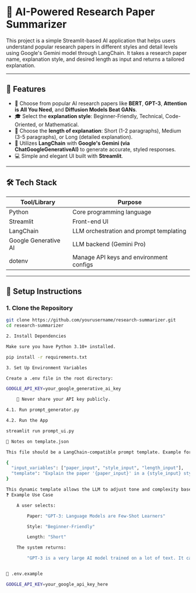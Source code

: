 # 🧠 AI-Powered Research Paper Summarizer

This project is a simple Streamlit-based AI application that helps users understand popular research papers in different styles and detail levels using Google's Gemini model through LangChain. It takes a research paper name, explanation style, and desired length as input and returns a tailored explanation.

---

## 🚀 Features

- 📄 Choose from popular AI research papers like **BERT**, **GPT-3**, **Attention is All You Need**, and **Diffusion Models Beat GANs**.
- 🎓 Select the **explanation style**: Beginner-Friendly, Technical, Code-Oriented, or Mathematical.
- 📏 Choose the **length of explanation**: Short (1-2 paragraphs), Medium (3-5 paragraphs), or Long (detailed explanation).
- 🤖 Utilizes **LangChain** with **Google's Gemini (via ChatGoogleGenerativeAI)** to generate accurate, styled responses.
- 💻 Simple and elegant UI built with **Streamlit**.

---

## 🛠️ Tech Stack

| Tool/Library           | Purpose                                  |
|------------------------|------------------------------------------|
| Python                 | Core programming language                |
| Streamlit              | Front-end UI                             |
| LangChain              | LLM orchestration and prompt templating  |
| Google Generative AI   | LLM backend (Gemini Pro)                 |
| dotenv                 | Manage API keys and environment configs  |

---

## 🔧 Setup Instructions

### 1. Clone the Repository

```bash
git clone https://github.com/yourusername/research-summarizer.git
cd research-summarizer

2. Install Dependencies

Make sure you have Python 3.10+ installed.

pip install -r requirements.txt

3. Set Up Environment Variables

Create a .env file in the root directory:

GOOGLE_API_KEY=your_google_generative_ai_key

    🔐 Never share your API key publicly.

4.1. Run prompt_generator.py

4.2. Run the App

streamlit run prompt_ui.py

📌 Notes on template.json

This file should be a LangChain-compatible prompt template. Example format:

{
  "input_variables": ["paper_input", "style_input", "length_input"],
  "template": "Explain the paper '{paper_input}' in a {style_input} style with {length_input} explanation."
}

This dynamic template allows the LLM to adjust tone and complexity based on user selections.
❓ Example Use Case

    A user selects:

        Paper: "GPT-3: Language Models are Few-Shot Learners"

        Style: "Beginner-Friendly"

        Length: "Short"

    The system returns:

        "GPT-3 is a very large AI model trained on a lot of text. It can perform many tasks without needing lots of training examples..."


🧪 .env.example

GOOGLE_API_KEY=your_google_api_key_here
